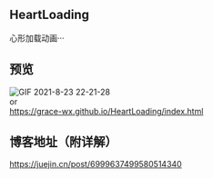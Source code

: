 ## HeartLoading

心形加载动画···

## 预览  
![GIF 2021-8-23 22-21-28](https://user-images.githubusercontent.com/53120187/131543468-a9da931c-0ac4-496c-a4fe-f145b4d8a4e6.gif)  
 or  
https://grace-wx.github.io/HeartLoading/index.html  

## 博客地址（附详解）  
https://juejin.cn/post/6999637499580514340




